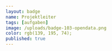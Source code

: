 ```yaml
---
layout: badge
name: Projektleiter
tags: [aufgaben]
image: /uploads/badge-103-opendata.png
color: rgb(139, 195, 74);
published: true
---
```


